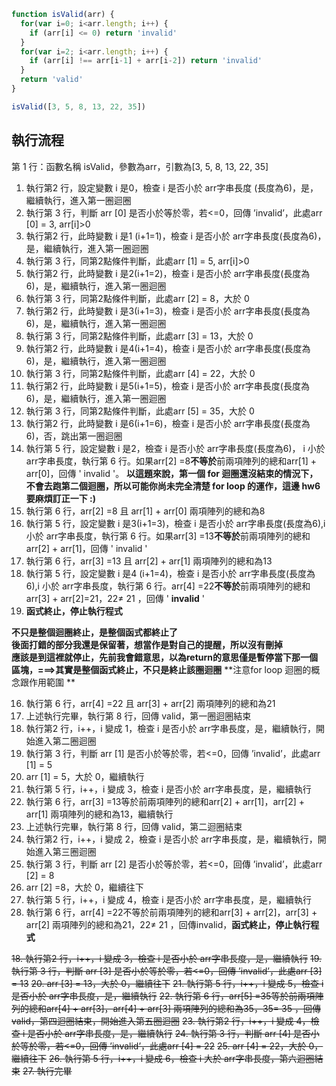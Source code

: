 ``` js
function isValid(arr) {
  for(var i=0; i<arr.length; i++) {
    if (arr[i] <= 0) return 'invalid'
  }
  for(var i=2; i<arr.length; i++) {
    if (arr[i] !== arr[i-1] + arr[i-2]) return 'invalid'
  }
  return 'valid'
}

isValid([3, 5, 8, 13, 22, 35])
```

## 執行流程
第 1 行：函數名稱 isValid，參數為arr，引數為[3, 5, 8, 13, 22, 35]

1.	執行第2 行，設定變數 i 是0，檢查 i 是否小於 arr字串長度 (長度為6)，是，繼續執行，進入第一圈迴圈
2.	執行第 3 行，判斷 arr [0] 是否小於等於零，若<=0，回傳 ’invalid’，此處arr [0] = 3, arr[i]>0
3.	執行第2 行，此時變數 i 是1 (i+1=1)，檢查 i 是否小於 arr字串長度(長度為6)，是，繼續執行，進入第一圈迴圈
4.	執行第 3 行，同第2點條件判斷，此處arr [1] = 5, arr[i]>0
5.	執行第2 行，此時變數 i 是2(i+1=2)，檢查 i 是否小於 arr字串長度(長度為6)，是，繼續執行，進入第一圈迴圈
6.	執行第 3 行，同第2點條件判斷，此處arr [2]  = 8，大於 0
7.	執行第2 行，此時變數 i 是3(i+1=3)，檢查 i 是否小於 arr字串長度(長度為6)，是，繼續執行，進入第一圈迴圈
7.	執行第 3 行，同第2點條件判斷，此處arr [3]  = 13，大於 0
8.	執行第2 行，此時變數 i 是4(i+1=4)，檢查 i 是否小於 arr字串長度(長度為6)，是，繼續執行，進入第一圈迴圈
9.	執行第 3 行，同第2點條件判斷，此處arr [4]  = 22，大於 0
10.	執行第2 行，此時變數 i 是5(i+1=5)，檢查 i 是否小於 arr字串長度(長度為6)，是，繼續執行，進入第一圈迴圈
11.	執行第 3 行，同第2點條件判斷，此處arr [5]  = 35，大於 0
12.	執行第2 行，此時變數 i 是6(i+1=6)，檢查 i 是否小於 arr字串長度(長度為6)，否，跳出第一圈迴圈
13.	執行第 5 行，設定變數 i 是2，檢查 i 是否小於 arr字串長度(長度為6)， i 小於 arr字串長度，執行第 6 行。如果arr[2] =8**不等於**前兩項陣列的總和arr[1] + arr[0]，回傳 ' invalid '。
     **以這題來說，第一個 for 迴圈還沒結束的情況下，不會去跑第二個迴圈，所以可能你尚未完全清楚 for loop 的運作，這邊 hw6 要麻煩訂正一下 :)**
14.	執行第 6 行，arr[2] =8 且 arr[1] + arr[0] 兩項陣列的總和為8
15.	執行第 5 行，設定變數 i 是3(i+1=3)，檢查 i 是否小於 arr字串長度(長度為6),i 小於 arr字串長度，執行第 6 行。如果arr[3] =13**不等於**前兩項陣列的總和arr[2] + arr[1]，回傳 ' invalid '
16.	執行第 6 行，arr[3] =13 且 arr[2] + arr[1] 兩項陣列的總和為13
17.	執行第 5 行，設定變數 i 是4 (i+1=4)，檢查 i 是否小於 arr字串長度(長度為6),i 小於 arr字串長度，執行第 6 行。arr[4] =22**不等於**前兩項陣列的總和arr[3] + arr[2]=21，22≠ 21 ，回傳 ' **invalid** '
18.	**函式終止，停止執行程式**  


**不只是整個迴圈終止，是整個函式都終止了**  
**後面打錯的部分我還是保留著，想當作是對自己的提醒，所以沒有刪掉**  
**應該是到這裡就停止，先前我會錯意思，以為return的意思僅是暫停當下那一個區塊，===>其實是整個函式終止，不只是終止該圈迴圈**
**注意for loop 迴圈的概念跟作用範圍 **

16.	執行第 6 行，arr[4] =22 且 arr[3] + arr[2] 兩項陣列的總和為21
15.	上述執行完畢，執行第 8 行，回傳 valid，第一圈迴圈結束
7.	執行第2 行，i++，i 變成 1，檢查 i 是否小於 arr字串長度，是，繼續執行，開始進入第二圈迴圈
8.	執行第 3 行，判斷 arr [1] 是否小於等於零，若<=0，回傳 ’invalid’，此處arr [1] = 5
9.	arr [1] = 5，大於 0，繼續執行
10.	執行第 5 行，i++，i 變成 3，檢查 i 是否小於 arr字串長度，是，繼續執行
11.	執行第 6 行，arr[3] =13等於前兩項陣列的總和arr[2] + arr[1]，arr[2] + arr[1] 兩項陣列的總和為13，繼續執行
12.	上述執行完畢，執行第 8 行，回傳 valid，第二迴圈結束
13.	執行第2 行，i++，i 變成 2，檢查 i 是否小於 arr字串長度，是，繼續執行，開始進入第三圈迴圈
14.	執行第 3 行，判斷 arr [2] 是否小於等於零，若<=0，回傳 ’invalid’，此處arr [2] = 8
15.	arr [2] =8，大於 0，繼續往下
16.	執行第 5 行，i++，i 變成 4，檢查 i 是否小於 arr字串長度，是，繼續執行
17.	執行第 6 行，arr[4] =22不等於前兩項陣列的總和arr[3] + arr[2]，arr[3] + arr[2] 兩項陣列的總和為21，22≠ 21 ，回傳invalid，**函式終止，停止執行程式**  



~~18.	執行第2 行，i++，i 變成 3，檢查 i 是否小於 arr字串長度，是，繼續執行~~ 
~~19.	執行第 3 行，判斷 arr [3] 是否小於等於零，若<=0，回傳 ’invalid’，此處arr [3] = 13~~
~~20.	arr [3] = 13，大於 0，繼續往下~~
~~21.	執行第 5 行，i++，i 變成 5，檢查 i 是否小於 arr字串長度，是，繼續執行~~
~~22.	執行第 6 行，arr[5] =35等於前兩項陣列的總和arr[4] + arr[3]，arr[4] + arr[3] 兩項陣列的總和為35，35= 35 ，回傳valid，第四迴圈結束，開始進入第五圈迴圈~~
~~23.	執行第2 行，i++，i 變成 4，檢查 i 是否小於 arr字串長度，是，繼續執行~~
~~24.	執行第 3 行，判斷 arr [4] 是否小於等於零，若<=0，回傳 ’invalid’，此處arr [4] = 22~~
~~25.	arr [4] = 22，大於 0，繼續往下~~
~~26.	執行第 5 行，i++，i 變成 6，檢查 i 大於 arr字串長度，第六迴圈結束~~
~~27.	執行完畢~~
